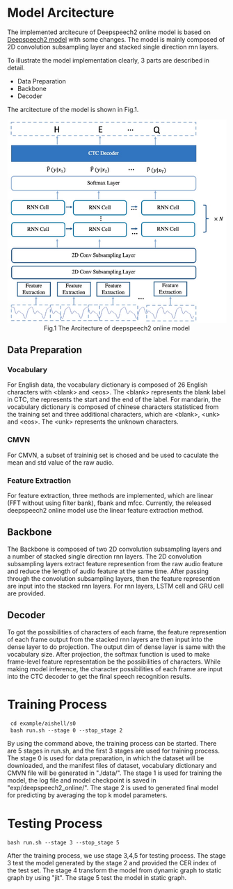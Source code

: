 # Model Arcitecture

The implemented arcitecure of Deepspeech2 online model is based on [Deepspeech2 model](https://arxiv.org/pdf/1512.02595.pdf) with some changes. 
The model is mainly composed of 2D convolution subsampling layer and stacked single direction rnn layers. 

To illustrate the model implementation clearly, 3 parts are described in detail.  
- Data Preparation
- Backbone
- Decoder


The arcitecture of the model is shown in Fig.1. 

<p align="center">
<img src="../images/ds2onlineModel.png" width=800> 
<br/>Fig.1 The Arcitecture of deepspeech2 online model
</p>

## Data Preparation
### Vocabulary
For English data, the vocabulary dictionary is composed of 26 English characters with \<blank\> and \<eos\>. The \<blank\> represents the blank label in CTC, the <eos> represents the start and the end of the label. For mandarin, the vocabulary dictionary is composed of chinese characters statisticed from the training set and three additional characters, which are \<blank\>, \<unk\> and \<eos\>. The \<unk\> represents the unknown characters. 

### CMVN
For CMVN, a subset of traininig set is chosed and be used to caculate the mean and std value of the raw audio. 
 
### Feature Extraction
 For feature extraction, three methods are implemented, which are linear (FFT without using filter bank), fbank and mfcc.
 Currently, the released deepspeech2 online model use the linear feature extraction method.
 <!--
For a single utterance $x^i$ sampled from the training set $S$,
 $ S= {(x^1,y^1),(x^2,y^2),...,(x^m,y^m)}$, where $y^i$ is the label correspodding to the ${x^i}
-->
## Backbone
The Backbone is composed of two 2D convolution subsampling layers and a number of stacked single direction rnn layers. The 2D convolution subsampling layers extract feature represention from the raw audio feature and reduce the length of audio feature at the same time. After passing through the convolution subsampling layers, then the feature represention are input into the stacked rnn layers. For rnn layers, LSTM cell and GRU cell are provided.

## Decoder
To got the possibilities of characters of each frame, the feature represention of each frame output from the stacked rnn layers are then input into the dense layer to do projection. The output dim of dense layer is same with the vocabulary size. After projection, the softmax function is used to make frame-level feature representation be the possibilities of characters. While making model inference, the character possibilities of each frame are input into the CTC decoder to get the final speech recognition results.

# Training Process
```
 cd example/aishell/s0
 bash run.sh --stage 0 --stop_stage 2
```
By using the command above, the training process can be started. There are 5 stages in run.sh, and the first 3 stages are used for training process. The stage 0 is used for data preparation, in which the dataset will be downloaded, and the manifest files of dataset, vocabulary dictionary and CMVN file will be generated in "./data/". The stage 1 is used for training the model, the log file and model checkpoint is saved in "exp/deepspeech2_online/". The stage 2 is used to generated final model for predicting by averaging the top k model parameters.  
 
# Testing Process
 ```
 bash run.sh --stage 3 --stop_stage 5
```
After the training process, we use stage 3,4,5 for testing process. The stage 3 test the model generated by the stage 2 and provided the CER index of the test set. The stage 4 transform the model from dynamic graph to static graph by using "jit". The stage 5 test the model in static graph.
